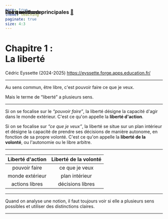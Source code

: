```yaml
---
marp: true
theme: teaching
paginate: true
size: 4:3
---
```


<!-- _class: titre -->

# Chapitre 1 : <br>La liberté <!-- fit -->

Cédric Eyssette (2024-2025)
https://eyssette.forge.apps.education.fr/



---
<!-- _class: -->
<style scoped>
section {font-size:5em;}
</style>
Au sens commun, être libre, c'est <span data-marpit-fragment="1">pouvoir faire ce que je veux.</span>

<span data-marpit-fragment="2">Mais le terme de “liberté” a plusieurs sens.</span>


---
<!-- _class: fpppp -->
Si on se focalise sur le _“pouvoir faire”_, <span data-marpit-fragment="1">la liberté désigne la capacité d'agir dans le monde extérieur.</span><span data-marpit-fragment="2"> C'est ce qu'on appelle la **liberté d'action**.</span>

<span data-marpit-fragment="3">Si on se focalise sur _“ce que je veux”_,</span><span data-marpit-fragment="4"> la liberté se situe sur un plan intérieur</span><span data-marpit-fragment="5"> et désigne la capacité de prendre ses décisions de manière autonome, en fonction de sa propre volonté.</span><span data-marpit-fragment="6"> C'est ce qu'on appelle la **liberté de la volonté**</span><span data-marpit-fragment="7">, ou l'autonomie ou le libre arbitre.</span>


---
<!-- _class: pm -->
|Liberté d'action|Liberté de la volonté|
|:-:|:-:|
|<span data-marpit-fragment="1">pouvoir faire</span>|<span data-marpit-fragment="2">ce que je veux</span>|
|<span data-marpit-fragment="3">monde extérieur</span>|<span data-marpit-fragment="4">plan intérieur</span>|
|<span data-marpit-fragment="5">actions libres</span>|<span data-marpit-fragment="6">décisions libres</span>|

---
<!-- _class: pointmethode -->

### Point méthode
Quand on analyse une notion, il faut toujours voir si elle a plusieurs sens possibles et utiliser des distinctions claires.


---
<!-- _class:  -->
<style scoped>
h3 {position:absolute; top:60px}
</style>
### Les questions principales [:link:](https://mymarkmap.forge.apps.education.fr/#---%0AmaxWidth:%20230%0Atheme:%20focus%0AinitialExpandLevel:%201%0Astyle:%20strong%7Bbackground:aliceblue;%20display:block;padding:0px%2010px%7D%0A---%0A%0A#%20La%20libert%C3%A9%0A##%20La%20libert%C3%A9%20%5C%5Cd'action%0A###%20La%20libert%C3%A9%20de%20droit%20%3Caside%3E=%20avoir%20le%20droit%20d'agir%3C/aside%3E%0A####%20Sens%20juridique%20%3Caside%3E=%20mon%20action%20est%20l%C3%A9gale,%20%5C%5Cla%20loi%20me%20l'autorise%3C/aside%3E%0A####%20%7B%7BSens%20moral%20%3Caside%3E=%20mon%20action%20est%20l%C3%A9gitime,%5C%5C%20elle%20respecte%20des%20valeurs%3C/aside%3E%7D%7D%0A-%20%5C%5C%5C%5C**Quelles%20sont%20les%20limites%5C%5C%20morales%20%C3%A0%20la%20libert%C3%A9%20?**%0A%0A###%20%7B%7BLa%20libert%C3%A9%20de%20fait%20%3Caside%3E=%20avoir%20la%20capacit%C3%A9%20r%C3%A9elle%20%5C%5Cet%20les%20moyens%20d'agir%3C/aside%3E%7D%7D%0A-%20%5C%5C%5C%5C**La%20libert%C3%A9%20est-elle%20compatible%20avec%20les%20structures%20de%20pouvoir%20et%20les%20hi%C3%A9rarchies%20sociales%20?**%0A%0A##%20La%20libert%C3%A9%20%5C%5Cde%20la%20volont%C3%A9%0A-%20%5C%5C%5C%5C**La%20libert%C3%A9%20de%20la%20volont%C3%A9%20%5C%5Cest-elle%20une%20illusion%20?**)